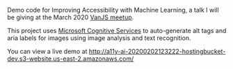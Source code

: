 Demo code for Improving Accessibility with Machine Learning, a talk I will be giving at the March 2020 [VanJS meetup](https://www.meetup.com/vancouver-javascript-developers/events/268982500/).

This project uses [Microsoft Cognitive Services](https://azure.microsoft.com/en-us/services/cognitive-services/) to auto-generate alt tags and aria labels for images using image analysis and text recognition.

You can view a live demo at http://a11y-ai-20200202123222-hostingbucket-dev.s3-website.us-east-2.amazonaws.com/
